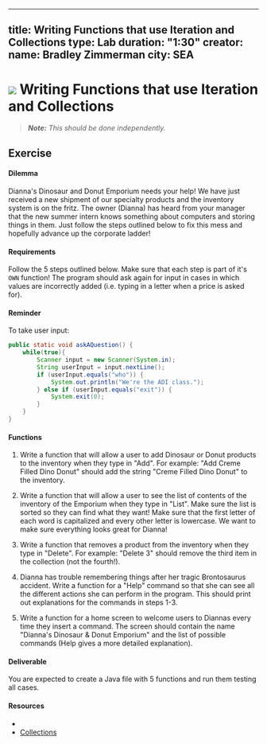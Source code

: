 
---
title: Writing Functions that use Iteration and Collections
type: Lab
duration: "1:30"
creator:
    name: Bradley Zimmerman
    city: SEA
---

# ![](https://ga-dash.s3.amazonaws.com/production/assets/logo-9f88ae6c9c3871690e33280fcf557f33.png) Writing Functions that use Iteration and Collections

> ***Note:*** _This should be done independently._

## Exercise

#### Dilemma
Dianna's Dinosaur and Donut Emporium needs your help! We have just received a new shipment of our specialty products and the inventory system is on the fritz. The owner (Dianna) has heard from your manager that the new summer intern knows something about computers and storing things in them. Just follow the steps outlined below to fix this mess and hopefully advance up the corporate ladder!

#### Requirements
Follow the 5 steps outlined below. Make sure that each step is part of it's `OWN` function! The program should ask again for input in cases in which values are incorrectly added (i.e. typing in a letter when a price is asked for).

#### Reminder

To take user input:

```java
public static void askAQuestion() {
    while(true){
        Scanner input = new Scanner(System.in);
        String userInput = input.nextLine();
        if (userInput.equals("who")) {
            System.out.println("We're the ADI class.");
        } else if (userInput.equals("exit")) {
            System.exit(0);
        }
    }
}
```

#### Functions
1. Write a function that will allow a user to add Dinosaur or Donut products to the inventory when they type in "Add". For example: "Add Creme Filled Dino Donut" should add the string "Creme Filled Dino Donut" to the inventory.

2. Write a function that will allow a user to see the list of contents of the inventory of the Emporium when they type in "List". Make sure the list is sorted so they can find what they want! Make sure that the first letter of each word is capitalized and every other letter is lowercase. We want to make sure everything looks great for Dianna!

3. Write a function that removes a product from the inventory when they type in "Delete". For example: "Delete 3" should remove the third item in the collection (not the fourth!).

4. Dianna has trouble remembering things after her tragic Brontosaurus accident. Write a function for a "Help" command so that she can see all the different actions she can perform in the program. This should print out explanations for the commands in steps 1-3.

5. Write a function for a home screen to welcome users to Diannas every time they insert a command. The screen should contain the name "Dianna's Dinosaur & Donut Emporium" and the list of possible commands (Help gives a more detailed explanation).

#### Deliverable

You are expected to create a Java file with 5 functions and run them testing all cases.

#### Resources

- []()
- [Collections](https://developer.android.com/reference/java/util/Collections.html)
